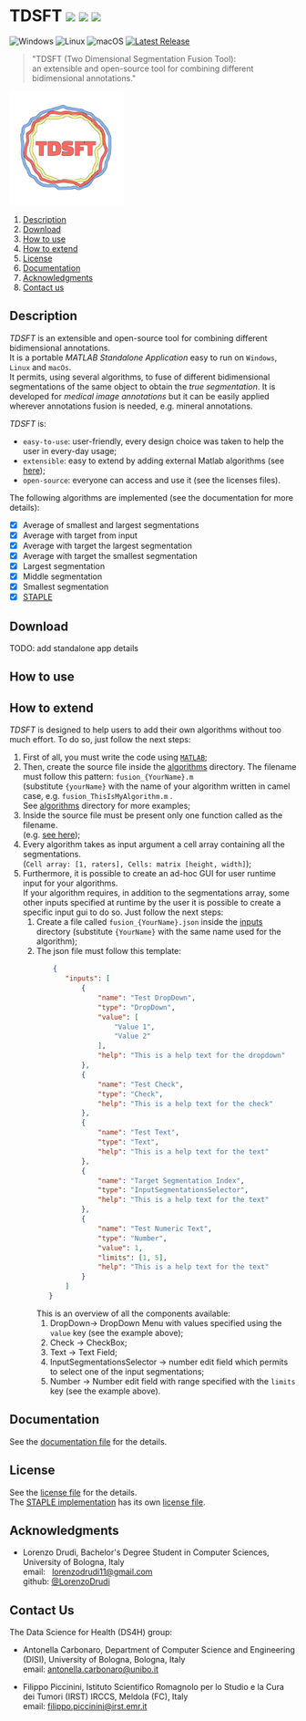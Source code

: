 # TDSFT ![](https://img.shields.io/github/forks/UniBoDS4H/TDSFT?style=social) ![](https://img.shields.io/github/stars/UniBoDS4H/TDSFT?style=social) ![](https://img.shields.io/github/watchers/UniBoDS4H/TDSFTe?style=social) <br>

![Windows](https://img.shields.io/badge/Windows-0078D6?style=for-the-badge&logo=windows&logoColor=white)
![Linux](https://img.shields.io/badge/Linux-FCC624?style=for-the-badge&logo=linux&logoColor=black)
![macOS](https://img.shields.io/badge/mac%20os-000000?style=for-the-badge&logo=macos&logoColor=F0F0F0)
[![Latest Release](https://img.shields.io/github/v/release/UniBoDS4H/TDSFT?style=for-the-badge&color=blue)](https://img.shields.io/github/v/release)

> "TDSFT (Two Dimensional Segmentation Fusion Tool): \
> an extensible and open-source tool for combining different bidimensional annotations."

<!-- Add resources/logo/logo_blackbg.svg -->

<img src="app/logo/logo_nobg.svg" width="200">

1. [Description](#description)
2. [Download](#download)
3. [How to use](#how-to-use)
4. [How to extend](#how-to-extend)
5. [License](#license)
6. [Documentation](#documentation)
7. [Acknowledgments](#acknowledgments)
8. [Contact us](#contact-us)

## Description ##
*TDSFT* is an extensible and open-source tool for combining different bidimensional annotations. \
It is a portable *MATLAB Standalone Application* easy to run on `Windows`, `Linux` and `macOs`. \
It permits, using several algorithms, to fuse of different bidimensional segmentations of the same object to obtain the *true segmentation*. 
It is developed for *medical image annotations* but it can be easily applied wherever annotations fusion is needed, e.g. mineral annotations.

*TDSFT* is:
- `easy-to-use`: user-friendly, every design choice was taken to help the user in every-day usage;
- `extensible`: easy to extend by adding external Matlab algorithms (see [here](#how-to-extend));
- `open-source`: everyone can access and use it (see the licenses files).

The following algorithms are implemented (see the documentation for more details):
- [X] Average of smallest and largest segmentations
- [X] Average with target from input
- [X] Average with target the largest segmentation 
- [X] Average with target the smallest segmentation
- [X] Largest segmentation
- [X] Middle segmentation
- [X] Smallest segmentation
- [X] [STAPLE](https://www.ncbi.nlm.nih.gov/pmc/articles/PMC1283110/)

## Download ##
TODO: add standalone app details

## How to use ##

## How to extend ##
*TDSFT* is designed to help users to add their own algorithms without too much effort. 
To do so, just follow the next steps:

1. First of all, you must write the code using [`MATLAB`](https://www.mathworks.com/products/matlab.html);
2. Then, create the source file inside the [algorithms](api/fusionAlgorithms) directory. The filename must follow this pattern: `fusion_{YourName}.m` \
   (substitute `{yourName}` with the name of your algorithm written in camel case, e.g. `fusion_ThisIsMyAlgorithm.m` . \
   See [algorithms](api/fusionAlgorithms) directory for more examples;
3. Inside the source file must be present only one function called as the filename. \
   (e.g. [see here](api/fusionAlgorithms/fusion_Largest.m));
5. Every algorithm takes as input argument a cell array containing all the segmentations. \
   (`Cell array: [1, raters], Cells: matrix [height, width]`);
7. Furthermore, it is possible to create an ad-hoc GUI for user runtime input for your algorithms. \
   If your algorithm requires, in addition to the segmentations array, some other inputs specified at runtime by the user it is possible to create
   a specific input gui to do so. Just follow the next steps:
      1. Create a file called `fusion_{YourName}.json` inside the [inputs](api/fusionAlgorithms/inputs) directory (substitute `{YourName}` with the same name used for the algorithm);
      2. The json file must follow this template:
         ```json
             {
                "inputs": [
                    {
                        "name": "Test DropDown",
                        "type": "DropDown",
                        "value": [
                            "Value 1",
                            "Value 2"
                        ],
                        "help": "This is a help text for the dropdown"
                    },
                    {
                        "name": "Test Check",
                        "type": "Check",
                        "help": "This is a help text for the check"
                    }, 
                    {
                        "name": "Test Text",
                        "type": "Text",
                        "help": "This is a help text for the text"
                    },
                    {
                        "name": "Target Segmentation Index",
                        "type": "InputSegmentationsSelector",
                        "help": "This is a help text for the text"
                    },
                    {
                        "name": "Test Numeric Text",
                        "type": "Number",
                        "value": 1,
                        "limits": [1, 5],
                        "help": "This is a help text for the text"
                    }
                ]
            } 
         ```
         This is an overview of all the components available:
         1. DropDown-> DropDown Menu with values specified using the `value` key (see the example above);
         2. Check -> CheckBox;
         3. Text -> Text Field;
         4. InputSegmentationsSelector -> number edit field which permits to select one of the input segmentations;
         5. Number -> Number edit field with range specified with the `limits` key (see the example above).

## Documentation ##
See the [documentation file]() for the details.

## License ##
See the [license file](LICENSE_GENERAL) for the details. \
The [STAPLE implementation](api/fusionAlgorithms/include/STAPLE.m) has its own [license file](LICENSE_STAPLE).

## Acknowledgments ##
- Lorenzo Drudi, Bachelor's Degree Student in Computer Sciences, University of Bologna, Italy \
  email:  &nbsp; lorenzodrudi11@gmail.com \
  github: [@LorenzoDrudi](https://github.com/LorenzoDrudi)
  
## Contact Us ##
The Data Science for Health (DS4H) group:
- Antonella Carbonaro, Department of Computer Science and Engineering (DISI), University of Bologna, Bologna, Italy \
  email: antonella.carbonaro@unibo.it

- Filippo Piccinini, Istituto Scientifico Romagnolo per lo Studio e la Cura dei Tumori (IRST) IRCCS, Meldola (FC), Italy \
  email: filippo.piccinini@irst.emr.it
  
